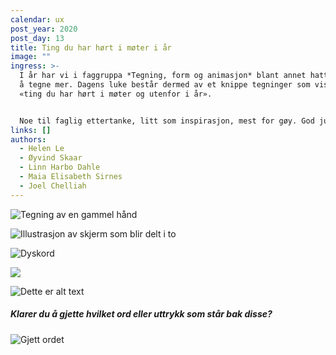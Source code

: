 ```yaml
---
calendar: ux
post_year: 2020
post_day: 13
title: Ting du har hørt i møter i år
image: ""
ingress: >-
  I år har vi i faggruppa *Tegning, form og animasjon* blant annet hatt som mål
  å tegne mer. Dagens luke består dermed av et knippe tegninger som visualiserer
  «ting du har hørt i møter og utenfor i år». 


  Noe til faglig ettertanke, litt som inspirasjon, mest for gøy. God jul 🎅
links: []
authors:
  - Helen Le
  - Øyvind Skaar
  - Linn Harbo Dahle
  - Maia Elisabeth Sirnes
  - Joel Chelliah
---
```

![Tegning av en gammel hånd](/assets/gammelhånd.png "Gammel hånd")

![Illustrasjon av skjerm som blir delt i to](/assets/dele-skjerm.png "Dele skjerm")

![](/assets/dyskord.png "Dyskord")

![](/assets/stickie.png)

![Dette er alt text](/assets/taetskippertak.png "Ta et skippertak")

  



##### Klarer du å gjette hvilket ord eller uttrykk som står bak disse?

![](/assets/gjettordet.png "Gjett ordet")